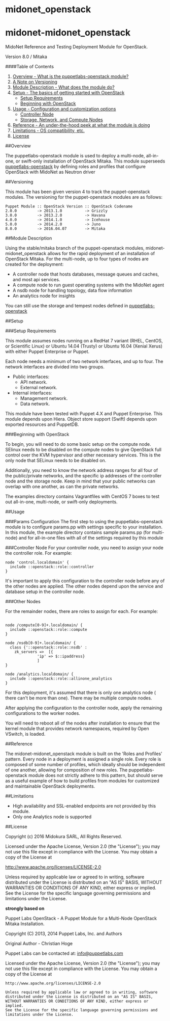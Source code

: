 # midonet_openstack

# midonet-midonet_openstack

MidoNet Reference and Testing Deployment Module for OpenStack.

Version 8.0 / Mitaka

####Table of Contents

1. [Overview - What is the puppetlabs-openstack module?](#overview)
2. [A Note on Versioning](#versioning)
2. [Module Description - What does the module do?](#module-description)
3. [Setup - The basics of getting started with OpenStack](#setup)
    * [Setup Requirements](#setup-requirements)
    * [Beginning with OpenStack](#beginning-with-openstack)
4. [Usage - Configuration and customization options](#usage)
    * [Controller Node](#controller-node)
    * [Storage, Network, and Compute Nodes](#other-nodes)
5. [Reference - An under-the-hood peek at what the module is doing](#reference)
6. [Limitations - OS compatibility, etc.](#limitations)
7. [License](#license)

##Overview

The puppetlabs-openstack module is used to deploy a multi-node, all-in-one, or swift-only installation of
OpenStack Mitaka. This module superseeds [puppetlabs-openstack](http://github.com/puppetlabs/puppetlabs-openstack)
by defining roles and profiles that configure OpenStack with MidoNet as Neutron driver

##Versioning

This module has been given version 4 to track the puppet-openstack modules. The versioning for the
puppet-openstack modules are as follows:

```
Puppet Module :: OpenStack Version :: OpenStack Codename
2.0.0         -> 2013.1.0          -> Grizzly
3.0.0         -> 2013.2.0          -> Havana
4.0.0         -> 2014.1.0          -> Icehouse
5.0.0         -> 2014.2.0          -> Juno
8.0.0         -> 2016.04.07        -> Mitaka
```

##Module Description

Using the stable/mitaka branch of the puppet-openstack modules, midonet-midonet_openstack allows
for the rapid deployment of an installation of OpenStack Mitaka. For the multi-node, up to four
types of nodes are created for the deployment:

* A controller node that hosts databases, message queues and caches, and most api services.
* A compute node to run guest operating systems with the MidoNet agent
* A nsdb node for handling topology, data flow information
* An analytics node for insights

You can still use the storage and tempest nodes defined in [puppetlabs-openstack](https://github.com/puppetlabs/puppetlabs-openstack/blob/master/README.md#module-description)

##Setup

###Setup Requirements

This module assumes nodes running on a RedHat 7 variant (RHEL, CentOS, or Scientific Linux)
or Ubuntu 14.04 (Trusty) or Ubuntu 16.04 (Xenial Xerus) with either Puppet Enterprise or Puppet.

Each node needs a minimum of two network interfaces, and up to four.
The network interfaces are divided into two groups.

- Public interfaces:
  * API network.
  * External network.
- Internal interfaces:
  * Management network.
  * Data network.

This module have been tested with Puppet 4.X and Puppet Enterprise. This module depends upon Hiera. Object
store support (Swift) depends upon exported resources and PuppetDB.

###Beginning with OpenStack

To begin, you will need to do some basic setup on the compute node. SElinux needs to be disabled
on the compute nodes to give OpenStack full control over the KVM hypervisor and other necessary
services. This is the only node that SELinux needs to be disabled on.

Additionally, you need to know the network address ranges for all four of the public/private networks,
and the specific ip addresses of the controller node and the storage node. Keep in mind that your
public networks can overlap with one another, as can the private networks.

The examples directory contains Vagrantfiles with CentOS 7 boxes to test out all-in-one, multi-node,
or swift-only deployments.

##Usage

###Params Configuration
The first step to using the puppetlabs-openstack module is to configure params.pp with settings specific
to your installation. In this module, the example directory contains sample params.pp (for multi-node)
and for all-in-one files with all of the settings required by this module

###Controller Node
For your controller node, you need to assign your node the controller role. For example:

```
node 'control.localdomain' {
  include ::openstack::role::controller
}
```

It's important to apply this configuration to the controller node before any of the other
nodes are applied. The other nodes depend upon the service and database setup in the controller
node.

###Other Nodes

For the remainder nodes, there are roles to assign for each. For example:
```

node /compute[0-9]+.localdomain/ {
  include ::openstack::role::compute
}

node /nsdb[0-9]+.localdomain/ {
  class {'::openstack::role::nsdb' :
    zk_servers =>  [{
              'ip' => $::ipaddress}
              ]
}

node /analytics.localdomain/ {
  include ::openstack::role::allinone_analytics
}

```

For this deployment, it's assumed that there is only one analytics node ( there can't be more than one). There may be multiple compute nodes.

After applying the configuration to the controller node, apply the remaining
configurations to the worker nodes.

You will need to reboot all of the nodes after installation to ensure that the kernel
module that provides network namespaces, required by Open VSwitch, is loaded.

##Reference

The midonet-midonet_openstack module is built on the 'Roles and Profiles' pattern. Every node
in a deployment is assigned a single role. Every role is composed of some number of
profiles, which ideally should be independent of one another, allowing for composition
of new roles. The puppetlabs-openstack module does not strictly adhere to this pattern,
but should serve as a useful example of how to build profiles from modules for customized
and maintainable OpenStack deployments.

##Limitations

* High availability and SSL-enabled endpoints are not provided by this module.
* Only one Analytics node is supported

##License

Copyright (c) 2016 Midokura SARL, All Rights Reserved.

Licensed under the Apache License, Version 2.0 (the "License");
you may not use this file except in compliance with the License.
You may obtain a copy of the License at

   http://www.apache.org/licenses/LICENSE-2.0

Unless required by applicable law or agreed to in writing, software
distributed under the License is distributed on an "AS IS" BASIS,
WITHOUT WARRANTIES OR CONDITIONS OF ANY KIND, either express or implied.
See the License for the specific language governing permissions and
limitations under the License.

**strongly based on**

Puppet Labs OpenStack - A Puppet Module for a Multi-Node OpenStack Mitaka Installation.

Copyright (C) 2013, 2014 Puppet Labs, Inc. and Authors

Original Author - Christian Hoge

Puppet Labs can be contacted at: info@puppetlabs.com

Licensed under the Apache License, Version 2.0 (the "License");
you may not use this file except in compliance with the License.
You may obtain a copy of the License at

    http://www.apache.org/licenses/LICENSE-2.0

    Unless required by applicable law or agreed to in writing, software
    distributed under the License is distributed on an "AS IS" BASIS,
    WITHOUT WARRANTIES OR CONDITIONS OF ANY KIND, either express or implied.
    See the License for the specific language governing permissions and
    limitations under the License.
